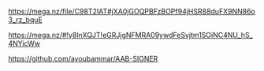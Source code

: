 https://mega.nz/file/C98T2IAT#jXA0jGOQPBFzBOPf94jHSR88duFX9NN86o3_rz_bquE


https://mega.nz/#!y8lnXQJT!eGRJjgNFMRA09ywdFeSvjtm1SOiNC4NU_hS_4NYicWw



https://github.com/ayoubammar/AAB-SIGNER
